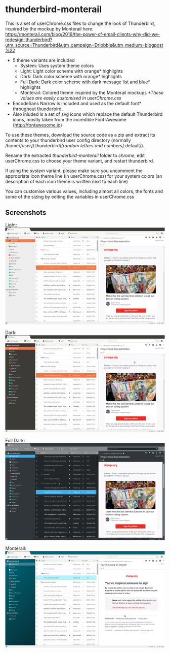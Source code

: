 # thunderbird-monterail

This is a set of userChrome.css files to change the look of Thunderbird, inspired by the mockup by Monterail here:
https://monterail.com/blog/2016/the-power-of-email-clients-why-did-we-redesign-thunderbird?utm_source=Thunderbird&utm_campaign=Dribbble&utm_medium=blogpost%22

- 5 theme variants are included
  - System: Uses system theme colors
  - Light: Light color scheme with orange\* highlights
  - Dark: Dark color scheme with orange\* highlights
  - Full Dark: Dark color scheme with dark message list and blue\* highlights
  - Monterail: Colored theme inspired by the Monterail mockups
*\*These values are easily customised in userChrome.css*
- EncodeSans Narrow is included and used as the default font\* throughout thunderbird.
- Also inluded is a set of svg icons which replace the default Thunderbird icons, mostly taken from the incredible Font-Awesome (http://fontawesome.io)

To use these themes, download the source code as a zip and extract its contents to your
thunderbird user config directory (normally /home/*\[user\]*/.thunderbird/*\[random letters and numbers\]*.default/).

Rename the extracted *thunderbird-monterail* folder to *chrome*, edit userChrome.css to choose your theme variant, and restart thunderbird. 

If using the *system* variant, please make sure you uncomment the appropriate icon theme line (in userChrome.css) for your system colors (an description of each icon theme is written next to each line) 

You can customise various values, including almost all colors, the fonts and some of the sizing by editing the variables in userChrome.css

## Screenshots
Light:
![alt text](https://raw.githubusercontent.com/spymastermatt/thunderbird-monterail/master/screenshots/light.png)

Dark:
![alt text](https://raw.githubusercontent.com/spymastermatt/thunderbird-monterail/master/screenshots/dark.png)

Full Dark:
![alt text](https://raw.githubusercontent.com/spymastermatt/thunderbird-monterail/master/screenshots/fulldark.png)

Monterail:
![alt text](https://raw.githubusercontent.com/spymastermatt/thunderbird-monterail/master/screenshots/monterail.png)
